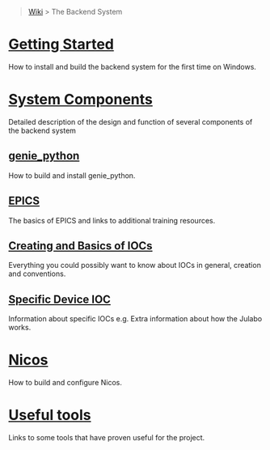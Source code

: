 > [Wiki](Home) > The Backend System

# [Getting Started](First-time-installing-and-building-(Windows))

How to install and build the backend system for the first time on Windows.

# [System Components](System-components)

Detailed description of the design and function of several components of the backend system

## [genie_python](Building-and-installing-genie_python)

How to build and install genie_python.

## [EPICS](EPICS)

The basics of EPICS and links to additional training resources.

## [Creating and Basics of IOCs](IOCs)

Everything you could possibly want to know about IOCs in general, creation and conventions.

## [Specific Device IOC](Specific-Device-IOC)

Information about specific IOCs e.g. Extra information about how the Julabo works.

# [Nicos](Nicos)

How to build and configure Nicos.

# [Useful tools](Useful-tools)

Links to some tools that have proven useful for the project.